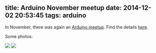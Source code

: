 title: Arduino November meetup
date: 2014-12-02 20:53:45
tags: arduino
---
In November, there was again an [Arduino meetup](http://munich-aug.de/). Find the details [here](http://munich-aug.de/2014/11/24/November-meetup/).

Some photos:

<img src="images/ard_nov_meetup_1.jpg" />
<img src="images/ard_nov_meetup_2.jpg" />


